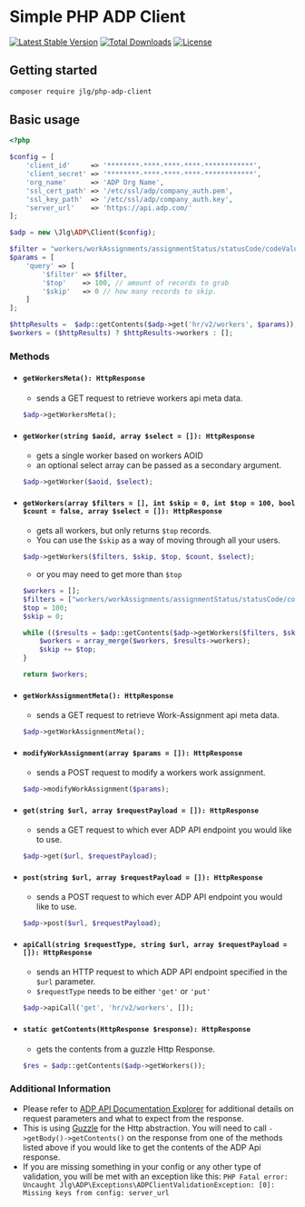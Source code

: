 # Simple PHP ADP Client
[![Latest Stable Version](http://poser.pugx.org/jlg/php-adp-client/version)](https://packagist.org/packages/jlg/php-adp-client) [![Total Downloads](http://poser.pugx.org/jlg/php-adp-client/downloads)](https://packagist.org/packages/jlg/php-adp-client) [![License](http://poser.pugx.org/jlg/php-adp-client/license)](https://packagist.org/packages/jlg/php-adp-client)

## Getting started

```zsh
composer require jlg/php-adp-client
```

## Basic usage

```php
<?php

$config = [
    'client_id'     => '********-****-****-****-************',
    'client_secret' => '********-****-****-****-************',
    'org_name'      => 'ADP Org Name',
    'ssl_cert_path' => '/etc/ssl/adp/company_auth.pem',
    'ssl_key_path'  => '/etc/ssl/adp/company_auth.key',
    'server_url'    => 'https://api.adp.com/'
];

$adp = new \Jlg\ADP\Client($config);

$filter = "workers/workAssignments/assignmentStatus/statusCode/codeValue eq 'A'";
$params = [
    'query' => [
        '$filter' => $filter,
        '$top'    => 100, // amount of records to grab
        '$skip'   => 0 // how many records to skip.
    ]
];

$httpResults =  $adp::getContents($adp->get('hr/v2/workers', $params));
$workers = ($httpResults) ? $httpResults->workers : [];
```

### Methods
  - #### `getWorkersMeta(): HttpResponse`
     + sends a GET request to retrieve workers api meta data.
     
     ```php 
     $adp->getWorkersMeta();
     ```
  - #### `getWorker(string $aoid, array $select = []): HttpResponse`
     + gets a single worker based on workers AOID
     + an optional select array can be passed as a secondary argument.
     
     ```php
     $adp->getWorker($aoid, $select);
     ```
  - #### `getWorkers(array $filters = [], int $skip = 0, int $top = 100, bool $count = false, array $select = []): HttpResponse`
     + gets all workers, but only returns `$top` records. 
     + You can use the `$skip` as a way of moving through all your users.
     
     ```php
     $adp->getWorkers($filters, $skip, $top, $count, $select);
     ```
     + or you may need to get more than `$top`
     
     ```php     
     $workers = [];
     $filters = ["workers/workAssignments/assignmentStatus/statusCode/codeValue eq 'A'"]; // you probably want to use a filter :)
     $top = 100;
     $skip = 0; 
     
     while (($results = $adp::getContents($adp->getWorkers($filters, $skip, $top)) !== null) {
         $workers = array_merge($workers, $results->workers);
         $skip += $top;
     }
     
     return $workers;
     ```
  - #### `getWorkAssignmentMeta(): HttpResponse`
    + sends a GET request to retrieve Work-Assignment api meta data.
     
     ```php
     $adp->getWorkAssignmentMeta();
     ```
  - #### `modifyWorkAssignment(array $params = []): HttpResponse`
    + sends a POST request to modify a workers work assignment.
     
     ```php
     $adp->modifyWorkAssignment($params);
     ```
  - #### `get(string $url, array $requestPayload = []): HttpResponse`
    + sends a GET request to which ever ADP API endpoint you would like to use.
     
     ```php
     $adp->get($url, $requestPayload);
     ```
  - #### `post(string $url, array $requestPayload = []): HttpResponse`
    + sends a POST request to which ever ADP API endpoint you would like to use.
     
     ```php
     $adp->post($url, $requestPayload);
     ```
  - #### `apiCall(string $requestType, string $url, array $requestPayload = []): HttpResponse`
    + sends an HTTP request to which ADP API endpoint specified in the `$url` parameter.
    + `$requestType` needs to be either `'get'` or `'put'`
     
     ```php
     $adp->apiCall('get', 'hr/v2/workers', []);
     ```
  - #### `static getContents(HttpResponse $response): HttpResponse`
    + gets the contents from a guzzle Http Response.
    ```php
    $res = $adp::getContents($adp->getWorkers());
    ```

### Additional Information
  - Please refer to [ADP API Documentation Explorer](https://developers.adp.com/articles/api/hcm-offrg-wfn/apiexplorer "ADP API Explorer") for additional details on request parameters and what to expect from the response.
  - This is using [Guzzle](https://github.com/guzzle/guzzle "Guzzle") for the Http abstraction. You will need to call `->getBody()->getContents()` on the response from one of the methods listed above if you would like to get the contents of the ADP Api response.
  - If you are missing something in your config or any other type of validation, you will be met with an exception like this: `PHP Fatal error:  Uncaught Jlg\ADP\Exceptions\ADPClientValidationException: [0]: Missing keys from config: server_url`


